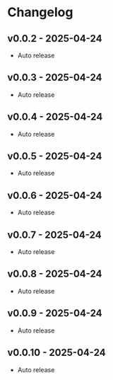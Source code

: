 # Changelog

## v0.0.2 - 2025-04-24

- Auto release

## v0.0.3 - 2025-04-24

- Auto release

## v0.0.4 - 2025-04-24

- Auto release

## v0.0.5 - 2025-04-24

- Auto release

## v0.0.6 - 2025-04-24

- Auto release

## v0.0.7 - 2025-04-24

- Auto release

## v0.0.8 - 2025-04-24

- Auto release

## v0.0.9 - 2025-04-24

- Auto release

## v0.0.10 - 2025-04-24
- Auto release
